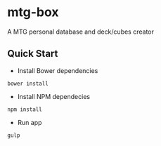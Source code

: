 # mtg-box
A MTG personal database and deck/cubes creator

## Quick Start
- Install Bower dependencies 

`bower install`

- Install NPM dependecies

`npm install`

- Run app

`gulp`
